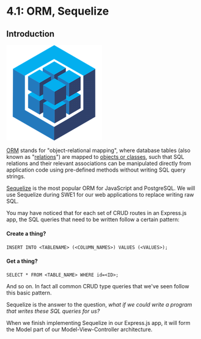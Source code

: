 # 4.1: ORM, Sequelize

## Introduction

![Sequelize Logo](../../.gitbook/assets/logo-small.png)

[ORM](https://en.wikipedia.org/wiki/Object%E2%80%93relational_mapping) stands for "object-relational mapping", where database tables \(also known as "[relations](https://en.wikipedia.org/wiki/Relation_%28database%29)"\) are mapped to [objects or classes](https://en.wikipedia.org/wiki/Object_%28computer_science%29#:~:text=An%20object%20is%20an%20abstract,found%20in%20the%20real%20world.), such that SQL relations and their relevant associations can be manipulated directly from application code using pre-defined methods without writing SQL query strings.

[Sequelize](https://sequelize.org/) is the most popular ORM for JavaScript and PostgreSQL. We will use Sequelize during SWE1 for our web applications to replace writing raw SQL.

You may have noticed that for each set of CRUD routes in an Express.js app, the SQL queries that need to be written follow a certain pattern:

#### Create a thing?

`INSERT INTO <TABLENAME> (<COLUMN_NAMES>) VALUES (<VALUES>);`

#### Get a thing?

`SELECT * FROM <TABLE_NAME> WHERE id=<ID>;`

And so on. In fact all common CRUD type queries that we've seen follow this basic pattern.

Sequelize is the answer to the question, _what if we could write a program that writes these SQL queries for us?_

When we finish implementing Sequelize in our Express.js app, it will form the Model part of our Model-View-Controller architecture.


